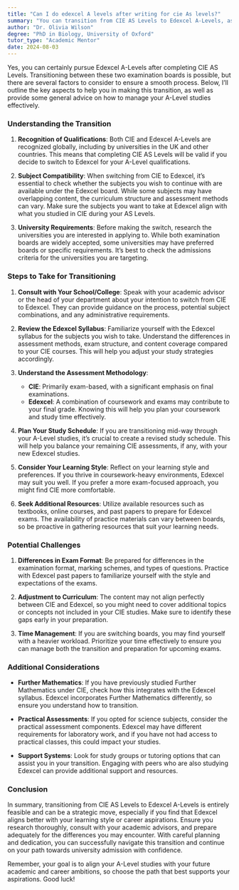 ```yaml
---
title: "Can I do edexcel A levels after writing for cie As levels?"
summary: "You can transition from CIE AS Levels to Edexcel A-Levels, as both are globally recognized by universities. Consider key factors for a smooth process."
author: "Dr. Olivia Wilson"
degree: "PhD in Biology, University of Oxford"
tutor_type: "Academic Mentor"
date: 2024-08-03
---
```


Yes, you can certainly pursue Edexcel A-Levels after completing CIE AS Levels. Transitioning between these two examination boards is possible, but there are several factors to consider to ensure a smooth process. Below, I’ll outline the key aspects to help you in making this transition, as well as provide some general advice on how to manage your A-Level studies effectively.

### Understanding the Transition

1. **Recognition of Qualifications**: Both CIE and Edexcel A-Levels are recognized globally, including by universities in the UK and other countries. This means that completing CIE AS Levels will be valid if you decide to switch to Edexcel for your A-Level qualifications.

2. **Subject Compatibility**: When switching from CIE to Edexcel, it’s essential to check whether the subjects you wish to continue with are available under the Edexcel board. While some subjects may have overlapping content, the curriculum structure and assessment methods can vary. Make sure the subjects you want to take at Edexcel align with what you studied in CIE during your AS Levels.

3. **University Requirements**: Before making the switch, research the universities you are interested in applying to. While both examination boards are widely accepted, some universities may have preferred boards or specific requirements. It’s best to check the admissions criteria for the universities you are targeting.

### Steps to Take for Transitioning

1. **Consult with Your School/College**: Speak with your academic advisor or the head of your department about your intention to switch from CIE to Edexcel. They can provide guidance on the process, potential subject combinations, and any administrative requirements.

2. **Review the Edexcel Syllabus**: Familiarize yourself with the Edexcel syllabus for the subjects you wish to take. Understand the differences in assessment methods, exam structure, and content coverage compared to your CIE courses. This will help you adjust your study strategies accordingly.

3. **Understand the Assessment Methodology**: 
   - **CIE**: Primarily exam-based, with a significant emphasis on final examinations.
   - **Edexcel**: A combination of coursework and exams may contribute to your final grade. Knowing this will help you plan your coursework and study time effectively.

4. **Plan Your Study Schedule**: If you are transitioning mid-way through your A-Level studies, it’s crucial to create a revised study schedule. This will help you balance your remaining CIE assessments, if any, with your new Edexcel studies.

5. **Consider Your Learning Style**: Reflect on your learning style and preferences. If you thrive in coursework-heavy environments, Edexcel may suit you well. If you prefer a more exam-focused approach, you might find CIE more comfortable. 

6. **Seek Additional Resources**: Utilize available resources such as textbooks, online courses, and past papers to prepare for Edexcel exams. The availability of practice materials can vary between boards, so be proactive in gathering resources that suit your learning needs.

### Potential Challenges

1. **Differences in Exam Format**: Be prepared for differences in the examination format, marking schemes, and types of questions. Practice with Edexcel past papers to familiarize yourself with the style and expectations of the exams.

2. **Adjustment to Curriculum**: The content may not align perfectly between CIE and Edexcel, so you might need to cover additional topics or concepts not included in your CIE studies. Make sure to identify these gaps early in your preparation.

3. **Time Management**: If you are switching boards, you may find yourself with a heavier workload. Prioritize your time effectively to ensure you can manage both the transition and preparation for upcoming exams.

### Additional Considerations

- **Further Mathematics**: If you have previously studied Further Mathematics under CIE, check how this integrates with the Edexcel syllabus. Edexcel incorporates Further Mathematics differently, so ensure you understand how to transition.

- **Practical Assessments**: If you opted for science subjects, consider the practical assessment components. Edexcel may have different requirements for laboratory work, and if you have not had access to practical classes, this could impact your studies.

- **Support Systems**: Look for study groups or tutoring options that can assist you in your transition. Engaging with peers who are also studying Edexcel can provide additional support and resources.

### Conclusion

In summary, transitioning from CIE AS Levels to Edexcel A-Levels is entirely feasible and can be a strategic move, especially if you find that Edexcel aligns better with your learning style or career aspirations. Ensure you research thoroughly, consult with your academic advisors, and prepare adequately for the differences you may encounter. With careful planning and dedication, you can successfully navigate this transition and continue on your path towards university admission with confidence. 

Remember, your goal is to align your A-Level studies with your future academic and career ambitions, so choose the path that best supports your aspirations. Good luck!
    